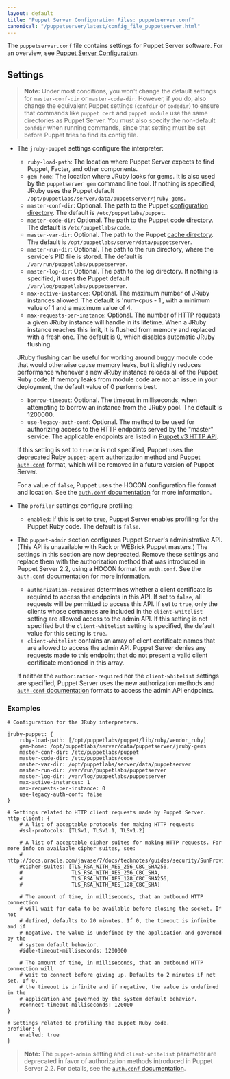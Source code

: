 ```yaml
---
layout: default
title: "Puppet Server Configuration Files: puppetserver.conf"
canonical: "/puppetserver/latest/config_file_puppetserver.html"
---
```


[configuration directory]: /puppet/latest/reference/dirs_confdir.html
[code directory]: /puppet/latest/reference/dirs_codedir.html
[cache directory]: /puppet/latest/reference/dirs_vardir.html
[`auth.conf` documentation]: ./config_file_auth.html
[deprecated]: ./deprecated_features.html

The `puppetserver.conf` file contains settings for Puppet Server software. For an overview, see [Puppet Server Configuration](./configuration.html).

## Settings

> **Note:** Under most conditions, you won't change the default settings for `master-conf-dir` or `master-code-dir`. However, if you do, also change the equivalent Puppet settings (`confdir` or `codedir`) to ensure that commands like `puppet cert` and `puppet module` use the same directories as Puppet Server. You must also specify the non-default `confdir` when running commands, since that setting must be set before Puppet tries to find its config file.

* The `jruby-puppet` settings configure the interpreter:
    * `ruby-load-path`: The location where Puppet Server expects to find Puppet, Facter, and other components.
    * `gem-home`: The location where JRuby looks for gems. It is also used by the `puppetserver gem` command line tool. If nothing is specified, JRuby uses the Puppet default `/opt/puppetlabs/server/data/puppetserver/jruby-gems`.
    * `master-conf-dir`: Optional. The path to the Puppet [configuration directory][]. The default is `/etc/puppetlabs/puppet`.
    * `master-code-dir`: Optional. The path to the Puppet [code directory][]. The default is `/etc/puppetlabs/code`.
    * `master-var-dir`: Optional. The path to the Puppet [cache directory][]. The default is `/opt/puppetlabs/server/data/puppetserver`.
    * `master-run-dir`: Optional. The path to the run directory, where the service's PID file is stored. The default is `/var/run/puppetlabs/puppetserver`.
    * `master-log-dir`: Optional. The path to the log directory. If nothing is specified, it uses the Puppet default `/var/log/puppetlabs/puppetserver`.
    * `max-active-instances`: Optional. The maximum number of JRuby instances allowed. The default is 'num-cpus - 1', with a minimum value of 1 and a maximum value of 4.
    * `max-requests-per-instance`: Optional. The number of HTTP requests a given JRuby instance will handle in its lifetime. When a JRuby instance reaches this limit, it is flushed from memory and replaced with a fresh one. The default is 0, which disables automatic JRuby flushing.

    JRuby flushing can be useful for working around buggy module code that would otherwise cause memory leaks, but it slightly reduces performance whenever a new JRuby instance reloads all of the Puppet Ruby code. If memory leaks from module code are not an issue in your deployment, the default value of 0 performs best.
    * `borrow-timeout`: Optional. The timeout in milliseconds, when attempting to borrow an instance from the JRuby pool. The default is 1200000.
    * `use-legacy-auth-conf`: Optional. The method to be used for authorizing access to the HTTP endpoints served by the "master" service. The applicable endpoints are listed in [Puppet v3 HTTP API](/puppet/latest/reference/http_api/http_api_index.html#puppet-v3-http-api).

    If this setting is set to `true` or is not specified, Puppet uses the [deprecated][] Ruby `puppet-agent` authorization method and [Puppet `auth.conf`][`auth.conf` documentation] format, which will be removed in a future version of Puppet Server.
    
    For a value of `false`, Puppet uses the HOCON configuration file format and location. See the [`auth.conf` documentation](./config_file_auth.html) for more information.
* The `profiler` settings configure profiling:
    * `enabled`: If this is set to `true`, Puppet Server enables profiling for the Puppet Ruby code. The default is `false`.
* The `puppet-admin` section configures Puppet Server's administrative API. (This API is unavailable with Rack or WEBrick Puppet masters.) The settings in this section are now deprecated. Remove these settings and replace them with the authorization method that was introduced in Puppet Server 2.2, using a HOCON format for `auth.conf`. See the [`auth.conf` documentation][] for more information.
    * `authorization-required` determines whether a client certificate is required to access the endpoints in this API. If set to `false`, all requests will be permitted to access this API. If set to `true`, only the clients whose certnames are included in the `client-whitelist` setting are allowed access to the admin API. If this setting is not specified but the `client-whitelist` setting is specified, the default value for this setting is `true`.
    * `client-whitelist` contains an array of client certificate names that are allowed to access the admin API. Puppet Server denies any requests made to this endpoint that do not present a valid client certificate mentioned in this array.

    If neither the `authorization-required` nor the `client-whitelist` settings are specified, Puppet Server uses the new authorization methods and [`auth.conf` documentation][] formats to access the admin API endpoints.

### Examples

~~~
# Configuration for the JRuby interpreters.

jruby-puppet: {
    ruby-load-path: [/opt/puppetlabs/puppet/lib/ruby/vendor_ruby]
    gem-home: /opt/puppetlabs/server/data/puppetserver/jruby-gems
    master-conf-dir: /etc/puppetlabs/puppet
    master-code-dir: /etc/puppetlabs/code
    master-var-dir: /opt/puppetlabs/server/data/puppetserver
    master-run-dir: /var/run/puppetlabs/puppetserver
    master-log-dir: /var/log/puppetlabs/puppetserver
    max-active-instances: 1
    max-requests-per-instance: 0
    use-legacy-auth-conf: false
}

# Settings related to HTTP client requests made by Puppet Server.
http-client: {
    # A list of acceptable protocols for making HTTP requests
    #ssl-protocols: [TLSv1, TLSv1.1, TLSv1.2]

    # A list of acceptable cipher suites for making HTTP requests. For more info on available cipher suites, see:
    # http://docs.oracle.com/javase/7/docs/technotes/guides/security/SunProviders.html#SunJSSEProvider
    #cipher-suites: [TLS_RSA_WITH_AES_256_CBC_SHA256,
    #                TLS_RSA_WITH_AES_256_CBC_SHA,
    #                TLS_RSA_WITH_AES_128_CBC_SHA256,
    #                TLS_RSA_WITH_AES_128_CBC_SHA]

    # The amount of time, in milliseconds, that an outbound HTTP connection
    # will wait for data to be available before closing the socket. If not
    # defined, defaults to 20 minutes. If 0, the timeout is infinite and if
    # negative, the value is undefined by the application and governed by the
    # system default behavior.
    #idle-timeout-milliseconds: 1200000

    # The amount of time, in milliseconds, that an outbound HTTP connection will
    # wait to connect before giving up. Defaults to 2 minutes if not set. If 0,
    # the timeout is infinite and if negative, the value is undefined in the
    # application and governed by the system default behavior.
    #connect-timeout-milliseconds: 120000
}

# Settings related to profiling the puppet Ruby code.
profiler: {
    enabled: true
}
~~~

> **Note:** The `puppet-admin` setting and `client-whitelist` parameter are deprecated in favor of authorization methods introduced in Puppet Server 2.2. For details, see the [`auth.conf` documentation][].
